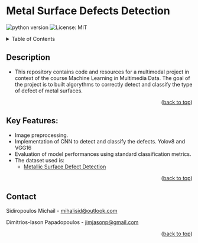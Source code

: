 <a name="readme-top"></a>

# Metal Surface Defects Detection

<!-- https://badgen.net/badge/:subject/:status/:color?icon=github -->
![python version](https://badgen.net/badge/python/3.8/blue)
![License: MIT](https://img.shields.io/badge/License-MIT-yellow.svg)

<!-- TABLE OF CONTENTS -->
<details>
  <summary>Table of Contents</summary>
  <ol>
    <li><a href="#description">Description</a>
    <li><a href="#key-features">Key Features</a></li>
    <li><a href="#contact">Contact</a></li>
  </ol>
</details>

<!-- Description -->
## Description

 - This repository contains code and resources for a multimodal project in context of the course Machine Learning in Multimedia Data. The goal of the project is to built algorythms to correctly detect and classify the type of defect of metal surfaces.
<p align="right">(<a href="#readme-top">back to top</a>)</p>

## Key Features:
  - Image preprocessing.
  - Implementation of  CNN to detect and classify the defects. Yolov8 and VGG16
  - Evaluation of model performances using standard classification metrics.
  - The dataset used is:
    - [Metallic Surface Defect Detection](https://datasetninja.com/gc10-det#introduction)
<p align="right">(<a href="#readme-top">back to top</a>)</p>

<!-- CONTACT -->
## Contact

Sidiropoulos Michail - mihalisid@outlook.com

Dimitrios-Iason Papadopoulos - jimjasonp@gmail.com
<p align="right">(<a href="#readme-top">back to top</a>)</p>
